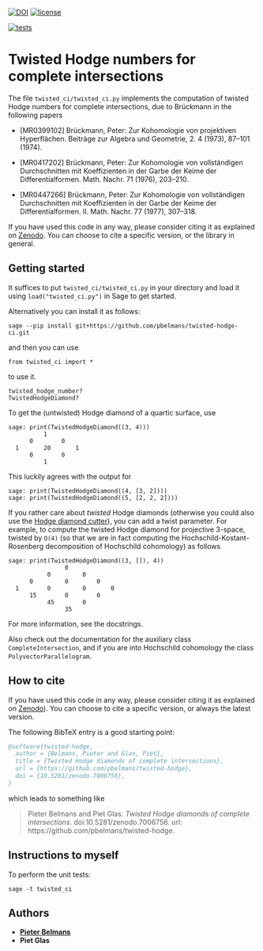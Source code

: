 [![DOI](https://zenodo.org/badge/DOI/10.5281/zenodo.7006756.svg)](https://doi.org/10.5281/zenodo.7006756)
[![license](https://badgen.net/github/license/pbelmans/twisted-hodge-ci)](https://github.com/pbelmans/twisted-hodge-ci/blob/master/LICENSE)

[![tests](https://github.com/pbelmans/twisted-hodge-ci/actions/workflows/tests.yml/badge.svg)](https://github.com/pbelmans/twisted-hodge-ci/actions)

# Twisted Hodge numbers for complete intersections

The file `twisted_ci/twisted_ci.py` implements the computation of twisted Hodge numbers for complete intersections, due to Brückmann in the following papers

* [MR0399102] Brückmann, Peter: Zur Kohomologie von projektiven Hyperflächen.
  Beiträge zur Algebra und Geometrie, 2. 4 (1973), 87–101 (1974).

* [MR0417202] Brückmann, Peter: Zur Kohomologie von vollständigen Durchschnitten mit Koeffizienten in der Garbe der Keime der Differentialformen.
  Math. Nachr. 71 (1976), 203–210.

* [MR0447266] Brückmann, Peter: Zur Kohomologie von vollständigen Durchschnitten mit Koeffizienten in der Garbe der Keime der Differentialformen. II.
  Math. Nachr. 77 (1977), 307–318.

If you have used this code in any way, please consider citing it as explained on [Zenodo](https://doi.org/10.5281/zenodo.7006757). You can choose to cite a specific version, or the library in general.

## Getting started

It suffices to put ``twisted_ci/twisted_ci.py`` in your directory and load it using ``load("twisted_ci.py")`` in Sage to get started.

Alternatively you can install it as follows:

``sage --pip install git+https://github.com/pbelmans/twisted-hodge-ci.git``

and then you can use

``from twisted_ci import *``

to use it.

```
twisted_hodge_number?
TwistedHodgeDiamond?
```

To get the (untwisted) Hodge diamond of a quartic surface, use

```sage
sage: print(TwistedHodgeDiamond((3, 4)))
          1
      0        0
  1       20       1
      0        0
          1
```

This luckily agrees with the output for

```sage
sage: print(TwistedHodgeDiamond((4, [3, 2])))
sage: print(TwistedHodgeDiamond((5, [2, 2, 2])))
```

If you rather care about *twisted* Hodge diamonds (otherwise you could also use the [Hodge diamond cutter](https://github.com/pbelmans/hodge-diamond-cutter)), you can add a twist parameter. For example, to compute the twisted Hodge diamond for projective 3-space, twisted by `O(4)` (so that we are in fact computing the Hochschild-Kostant-Rosenberg decomposition of Hochschild cohomology) as follows

```sage
sage: print(TwistedHodgeDiamond((3, []), 4))
                0
           0         0
      0         0        0
  1        0         0       0
      15        0        0
           45        0
                35
```

For more information, see the docstrings.

Also check out the documentation for the auxiliary class `CompleteIntersection`, and if you are into Hochschild cohomology the class `PolyvectorParallelogram`.


## How to cite

If you have used this code in any way, please consider citing it as explained on [Zenodo](https://zenodo.org/records/7006757)). You can choose to cite a specific version, or always the latest version.

The following BibTeX entry is a good starting point:

```bibtex
@software{twisted-hodge,
  author = {Belmans, Pieter and Glas, Piet},
  title = {Twisted Hodge diamonds of complete intersections},
  url = {https://github.com/pbelmans/twisted-hodge},
  doi = {10.5281/zenodo.7006756},
}
```

which leads to something like

> Pieter Belmans and Piet Glas. _Twisted Hodge diamonds of complete intersections_. doi:10.5281/zenodo.7006756. url: ht<span>tps://github.com/pbelmans/twisted-hodge.


## Instructions to myself

To perform the unit tests:

```
sage -t twisted_ci
```

## Authors

* [**Pieter Belmans**](https://pbelmans.ncag.info)
* **Piet Glas**

